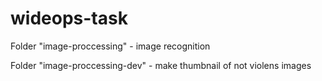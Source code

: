 # wideops-task

Folder "image-proccessing" - image recognition

Folder "image-proccessing-dev" - make thumbnail of not violens images

